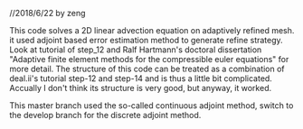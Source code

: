 //2018/6/22 by zeng

This code solves a 2D linear advection equation on adaptively refined mesh. it used adjoint based error estimation method to generate refine strategy. Look at tutorial of step_12 and Ralf Hartmann's doctoral dissertation "Adaptive finite element methods for the compressible euler equations" for more detail.
The structure of this code can be treated as a combination of deal.ii's tutorial step-12 and step-14 and is thus a little bit complicated. Accually I don't think its structure is very good, but anyway, it worked.   

This master branch used the so-called continuous adjoint method, switch to the develop branch for the discrete adjoint method.
